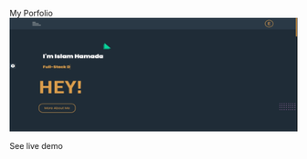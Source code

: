 My Porfolio
<img src="images/download (1).png" style="height: 200px;" width="600px">
<p> See live demo
  <a href="https://eslam1247.github.io/Portfolio/"></a>
</p>
        